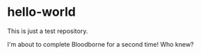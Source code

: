 # hello-world
This is just a test repository. 

I'm about to complete Bloodborne for a second time! Who knew? 

